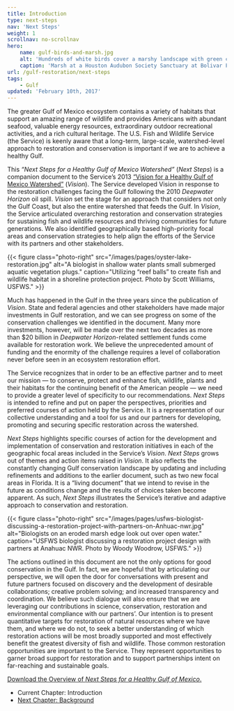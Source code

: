 ```yaml
---
title: Introduction
type: next-steps
nav: 'Next Steps'
weight: 1
scrollnav: no-scrollnav
hero:
    name: gulf-birds-and-marsh.jpg
    alt: 'Hundreds of white birds cover a marshy landscape with green cordgrass and a bright blue sky.'
    caption: 'Marsh at a Houston Audubon Society Sanctuary at Bolivar Flats, Texas. Photo by Woody Woodrow, USFWS.'
url: /gulf-restoration/next-steps
tags:
    - Gulf
updated: 'February 10th, 2017'
---
```


The greater Gulf of Mexico ecosystem contains a variety of habitats that support an amazing range of wildlife and provides Americans with abundant seafood, valuable energy resources, extraordinary outdoor recreational activities, and a rich cultural heritage. The U.S. Fish and Wildlife Service (the Service) is keenly aware that a long-term, large-scale, watershed-level approach to restoration and conservation is important if we are to achieve a healthy Gulf.

This _“Next Steps for a Healthy Gulf of Mexico Watershed”_ (_Next Steps_) is a companion document to the Service’s 2013 [“Vision for a Healthy Gulf of Mexico Watershed”](/gulf-restoration/vision) (_Vision_). The Service developed Vision in response to the restoration challenges facing the Gulf following the 2010 _Deepwater Horizon_ oil spill. _Vision_ set the stage for an approach that considers not only the Gulf Coast, but also the entire watershed that feeds the Gulf. In _Vision_, the Service articulated overarching restoration and conservation strategies for sustaining fish and wildlife resources and thriving communities for future generations. We also identified geographically based high-priority focal areas and conservation strategies to help align the efforts of the Service with its partners and other stakeholders.

{{< figure class="photo-right" src="/images/pages/oyster-lake-restoration.jpg" alt="A biologist in shallow water plants small submerged aquatic vegetation plugs." caption="Utilizing “reef balls” to create fish and wildlife habitat in a shoreline protection project. Photo by Scott Williams, USFWS." >}}

Much has happened in the Gulf in the three years since the publication of _Vision_. State and federal agencies and other stakeholders have made major investments in Gulf restoration, and we can see progress on some of the conservation challenges we identified in the document. Many more investments, however, will be made over the next two decades as more than $20 billion in _Deepwater Horizon_-related settlement funds come available for restoration work. We believe the unprecedented amount of funding and the enormity of the challenge requires a level of collaboration never before seen in an ecosystem restoration effort.

The Service recognizes that in order to be an effective partner and to meet our mission — to conserve, protect and enhance fish, wildlife, plants and their habitats for the continuing benefit of the American people — we need to provide a greater level of specificity to our recommendations. _Next Steps_ is intended to refine and put on paper the perspectives, priorities and preferred courses of action held by the Service. It is a representation of our collective understanding and a tool for us and our partners for developing, promoting and securing specific restoration across the watershed.

_Next Steps_ highlights specific courses of action for the development and implementation of conservation and restoration initiatives in each of the geographic focal areas included in the Service’s _Vision_. _Next Steps_ grows out of themes and action items raised in _Vision_. It also reflects the constantly changing Gulf conservation landscape by updating and including refinements and additions to the earlier document, such as two new focal areas in Florida. It is a “living document” that we intend to revise in the future as conditions change and the results of choices taken become apparent. As such, _Next Steps_ illustrates the Service’s iterative and adaptive approach to conservation and restoration.

{{< figure class="photo-right" src="/images/pages/usfws-biologist-discussing-a-restoration-project-with-partners-on-Anhuac-nwr.jpg" alt="Biologists on an eroded marsh edge look out over open water." caption="USFWS biologist discussing a restoration project design with partners at Anahuac NWR. Photo by Woody Woodrow, USFWS." >}}

The actions outlined in this document are not the only options for good conservation in the Gulf. In fact, we are hopeful that by articulating our perspective, we will open the door for conversations with present and future partners focused on discovery and the development of desirable collaborations; creative problem solving; and increased transparency and coordination. We believe such dialogue will also ensure that we are leveraging our contributions in science, conservation, restoration and environmental compliance with our partners’. Our intention is to present quantitative targets for restoration of natural resources where we have them, and where we do not, to seek a better understanding of which restoration actions will be most broadly supported and most effectively benefit the greatest diversity of fish and wildlife. Those common restoration opportunities are important to the Service. They represent opportunities to garner broad support for restoration and to support partnerships intent on far-reaching and sustainable goals.

[Download the Overview of _Next Steps for a Healthy Gulf of Mexico_.](/pdf/next-steps-overview.pdf)

<ul class="chapter-links">
  <li class="current-chapter"><span>Current Chapter: Introduction</span></li>
  <li class="next-chapter"><a href="./background">Next Chapter: Background</a></li>
</ul>
